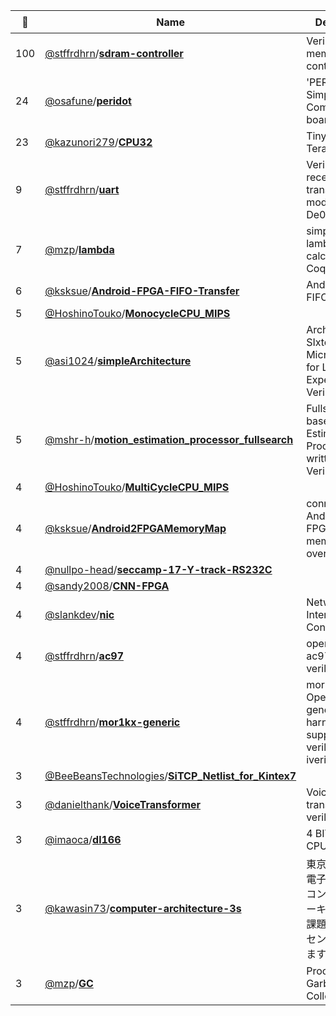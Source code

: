 |:star2: | Name | Description | 🌍|
|---|---|---|---|
|100|[@stffrdhrn](https://github.com/stffrdhrn)/[**sdram-controller**](https://github.com/stffrdhrn/sdram-controller)|Verilog SDRAM memory controller ||
|24|[@osafune](https://github.com/osafune)/[**peridot**](https://github.com/osafune/peridot)|'PERIDOT' - Simple & Compact FPGA board||
|23|[@kazunori279](https://github.com/kazunori279)/[**CPU32**](https://github.com/kazunori279/CPU32)|Tiny MIPS for Terasic DE0||
|9|[@stffrdhrn](https://github.com/stffrdhrn)/[**uart**](https://github.com/stffrdhrn/uart)|Verilog uart receiver and transmitter modules for De0 Nano||
|7|[@mzp](https://github.com/mzp)/[**lambda**](https://github.com/mzp/lambda)|simple typed lambda calculus on Coq|[:arrow_upper_right:](http://d.hatena.ne.jp/mzp/)|
|6|[@ksksue](https://github.com/ksksue)/[**Android-FPGA-FIFO-Transfer**](https://github.com/ksksue/Android-FPGA-FIFO-Transfer)|Android-FPGA FIFO Transfer||
|5|[@HoshinoTouko](https://github.com/HoshinoTouko)/[**MonocycleCPU_MIPS**](https://github.com/HoshinoTouko/MonocycleCPU_MIPS)|||
|5|[@asi1024](https://github.com/asi1024)/[**simpleArchitecture**](https://github.com/asi1024/simpleArchitecture)|Architecture of SIxteen-bit MicroProcessor for Laboratory Experiment in Verilog-HDL||
|5|[@mshr-h](https://github.com/mshr-h)/[**motion_estimation_processor_fullsearch**](https://github.com/mshr-h/motion_estimation_processor_fullsearch)|Fullsearch based Motion Estimation Processor written in Verilog-HDL||
|4|[@HoshinoTouko](https://github.com/HoshinoTouko)/[**MultiCycleCPU_MIPS**](https://github.com/HoshinoTouko/MultiCycleCPU_MIPS)|||
|4|[@ksksue](https://github.com/ksksue)/[**Android2FPGAMemoryMap**](https://github.com/ksksue/Android2FPGAMemoryMap)|connects Android to FPGA's memory map over USB.||
|4|[@nullpo-head](https://github.com/nullpo-head)/[**seccamp-17-Y-track-RS232C**](https://github.com/nullpo-head/seccamp-17-Y-track-RS232C)|||
|4|[@sandy2008](https://github.com/sandy2008)/[**CNN-FPGA**](https://github.com/sandy2008/CNN-FPGA)|||
|4|[@slankdev](https://github.com/slankdev)/[**nic**](https://github.com/slankdev/nic)|Network Interface Controller||
|4|[@stffrdhrn](https://github.com/stffrdhrn)/[**ac97**](https://github.com/stffrdhrn/ac97)|opencores ac97 controller verilog core|[:arrow_upper_right:](http://opencores.org/project,ac97)|
|4|[@stffrdhrn](https://github.com/stffrdhrn)/[**mor1kx-generic**](https://github.com/stffrdhrn/mor1kx-generic)|mor1kx OpenRISC generic test harness support verilator and iverilog||
|3|[@BeeBeansTechnologies](https://github.com/BeeBeansTechnologies)/[**SiTCP_Netlist_for_Kintex7**](https://github.com/BeeBeansTechnologies/SiTCP_Netlist_for_Kintex7)|||
|3|[@danielthank](https://github.com/danielthank)/[**VoiceTransformer**](https://github.com/danielthank/VoiceTransformer)|Voice transformer in verilog||
|3|[@imaoca](https://github.com/imaoca)/[**dl166**](https://github.com/imaoca/dl166)|4 BIT Original CPU||
|3|[@kawasin73](https://github.com/kawasin73)/[**computer-architecture-3s**](https://github.com/kawasin73/computer-architecture-3s)|東京大学工学部電子情報学科のコンピュータアーキテクチャの課題。CPUとアセンブラを作ります。||
|3|[@mzp](https://github.com/mzp)/[**GC**](https://github.com/mzp/GC)|Proof of Garbage Collector||

